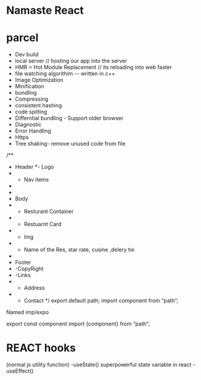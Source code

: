  # Namaste React


# parcel
- Dev build
- local server // hosting our app into the server
- HMR = Hot Module Replacement //  its reloading into web faster
- file watching algorithim -- written in c++
- Image Optimization 
- Minification
- bundling
- Compressing
- consistent hashing
- code spilting
- Differntial bundling - Support older browser
- Diagnostic
- Error Handling
- Https
- Tree shaking- remove unused code from file


/**
 * Header
 *- Logo
 * - Nav items
 * 
 * 
 * Body
 * - Resturant Container
 * - Restuarnt Card
 * - Img 
 * - Name of the Res, star rate, cusine ,delery tie
 * 
 * Footer
 * -CopyRight 
 * -Links
 * - Address 
 * - Contact
 */
export default path;
import  component from “path”;

Named imp/expo

export const component
import {component} from “path”;
 # REACT hooks 
 (normal js utility function)
 -useState()   superpowerful state variable in react
 -useEffect()
